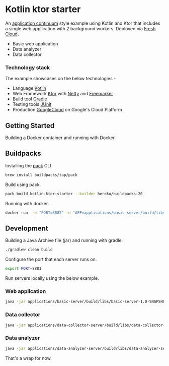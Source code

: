 # Kotlin ktor starter

An [application continuum](https://www.appcontinuum.io/) style example using Kotlin and Ktor
that includes a single web application with 2 background workers.
Deployed via [Fresh Cloud](https://www.freshcloud.com/).

* Basic web application
* Data analyzer
* Data collector

### Technology stack

The example showcases on the below technologies -

* Language [Kotlin](https://kotlinlang.org)
* Web Framework [Ktor](https://ktor.io) with [Netty](https://netty.io/) and [Freemarker](https://freemarker.apache.org)
* Build tool [Gradle](https://gradle.org)
* Testing tools [JUnit](https://junit.org/)
* Production [GoogleCloud](https://cloud.google.com/) on Google's Cloud Platform

## Getting Started

Building a Docker container and running with Docker.

## Buildpacks

Installing the [pack](https://buildpacks.io/docs/tools/pack/) CLI

```bash
brew install buildpacks/tap/pack
```

Build using pack.

```bash
pack build kotlin-ktor-starter --builder heroku/buildpacks:20
```

Running with docker.

```bash
docker run  -e "PORT=8882" -e "APP=applications/basic-server/build/libs/basic-server-1.0-SNAPSHOT.jar" kotlin-ktor-starter
```

## Development

Building a Java Archive file (jar) and running with gradle.

```bash
./gradlew clean build
```

Configure the port that each server runs on.

```bash
export PORT=8881
```

Run servers locally using the below example.

### Web application

```bash
java -jar applications/basic-server/build/libs/basic-server-1.0-SNAPSHOT.jar
```

### Data collector

```bash
java -jar applications/data-collector-server/build/libs/data-collector-server-1.0-SNAPSHOT.jar
```

### Data analyzer

```bash
java -jar applications/data-analyzer-server/build/libs/data-analyzer-server-1.0-SNAPSHOT.jar
```

That's a wrap for now.